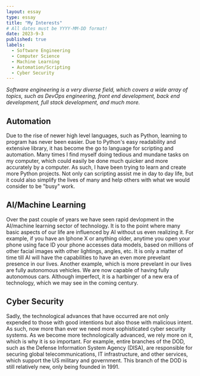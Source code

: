 ```yaml
---
layout: essay
type: essay
title: "My Interests"
# All dates must be YYYY-MM-DD format!
date: 2023-9-3
published: true
labels:
  - Software Engineering
  - Computer Science
  - Machine Learning
  - Automation/Scripting
  - Cyber Security
---
```


*Software engineering is a very diverse field, which covers a wide array of topics, such as DevOps engineering, front end development, back end development, full stack development, and much more.*

## Automation

Due to the rise of newer high level languages, such as Python, learning to program has never been easier. Due to Python's easy readability and extensive library, it has become the go to language for scripting and automation. Many times I find myself doing tedious and mundane tasks on my computer, which could easily be done much quicker and more accurately by a computer. As such, I have been trying to learn and create more Python projects. Not only can scripting assist me in day to day life, but it could also simplify the lives of many and help others with what we would consider to be "busy" work.

## AI/Machine Learning

Over the past couple of years we have seen rapid devlopment in the AI/machine learning sector of technology. It is to the point where many basic aspects of our life are influenced by AI without us even realizing it. For example, if you have an Iphone X or anything older, anytime you open your phone using face ID your phone accesses data models, based on millions of other facial images with other lightings, angles, etc. It is only a matter of time till AI will have the capabilities to have an even more prevelant presence in our lives. Another example, which is more prevelant in our lives are fully autonomous vehicles. We are now capable of having fully autonomous cars. Although imperfect, it is a harbinger of a new era of technology, which we may see in the coming century.

## Cyber Security 

Sadly, the technological advances that have occurred are not only expended to those with good intentions but also those with malicious intent. As such, now more than ever we need more sophisticated cyber security systems. As we become more technologically advanced, we rely more on it, which is why it is so important. For example, entire branches of the DOD, such as the Defense Information System Agency (DISA), are responsible for securing global telecommunications, IT infrastructure, and other services, which support the US military and government. This branch of the DOD is still relatively new, only being founded in 1991.

